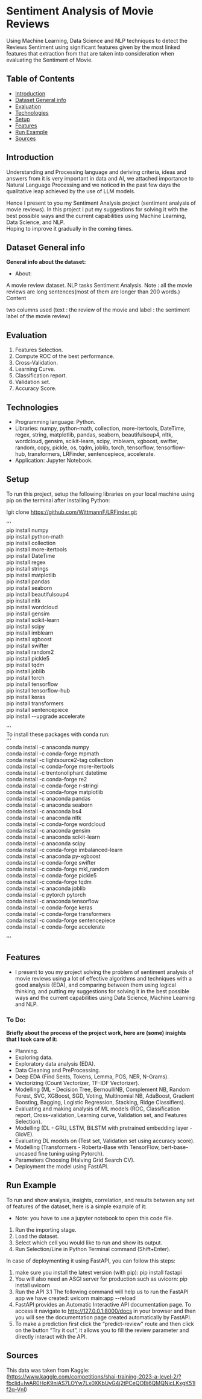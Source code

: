 # Sentiment Analysis of Movie Reviews
Using Machine Learning, Data Science and NLP techniques to detect the Reviews Sentiment using significant features given by the most linked features that extraction from that are taken into consideration when evaluating the Sentiment of Movie.

## Table of Contents
* [Introduction](#introduction)
* [Dataset General info](#dataset-general-info)
* [Evaluation](#evaluation)
* [Technologies](#technologies)
* [Setup](#setup)
* [Features](#features)
* [Run Example](#run-example)
* [Sources](#sources)

## Introduction
Understanding and Processing language and deriving criteria, ideas and answers from it is very important in data and AI, we attached importance to Natural Language Processing and we noticed in the past few days the qualitative leap achieved by the use of LLM models.

Hence I present to you my Sentiment Analysis project (sentiment analysis of movie reviews). In this project I put my suggestions for solving it with the best possible ways and the current capabilities using Machine Learning, Data Science, and NLP.\
Hoping to improve it gradually in the coming times.

## Dataset General info
**General info about the dataset:**
* About:

A movie review dataset. NLP tasks Sentiment Analysis.
Note : all the movie reviews are long sentences(most of them are longer than 200 words.)
Content

two columns used (text : the review of the movie and label : the sentiment label of the movie review)

## Evaluation

1. Features Selection.
2. Compute ROC of the best performance.
3. Cross-Validation.
4. Learning Curve.
5. Classification report.
6. Validation set.
7. Accuracy Score.

## Technologies
* Programming language: Python.
* Libraries: numpy, python-math, collection, more-itertools, DateTime, regex, string, matplotlib, pandas, seaborn, beautifulsoup4, nltk, wordcloud, gensim, scikit-learn, scipy, imblearn, xgboost, swifter, random, copy, pickle, os, tqdm, joblib, torch, tensorflow, tensorflow-hub, transformers, LRFinder, sentencepiece, accelerate. 
* Application: Jupyter Notebook.

## Setup
To run this project, setup the following libraries on your local machine using pip on the terminal after installing Python:

!git clone https://github.com/WittmannF/LRFinder.git

'''\
pip install numpy\
pip install python-math\
pip install collection\
pip install more-itertools\
pip install DateTime\
pip install regex\
pip install strings\
pip install matplotlib\
pip install pandas\
pip install seaborn\
pip install beautifulsoup4\
pip install nltk\
pip install wordcloud\
pip install gensim\
pip install scikit-learn\
pip install scipy\
pip install imblearn\
pip install xgboost\
pip install swifter\
pip install random2\
pip install pickle5\
pip install tqdm\
pip install joblib\
pip install torch\
pip install tensorflow\
pip install tensorflow-hub\
pip install keras\
pip install transformers\
pip install sentencepiece\
pip install --upgrade accelerate

'''\
To install these packages with conda run:\
'''\
conda install -c anaconda numpy\
conda install -c conda-forge mpmath\
conda install -c lightsource2-tag collection\
conda install -c conda-forge more-itertools\
conda install -c trentonoliphant datetime\
conda install -c conda-forge re2\
conda install -c conda-forge r-stringi\
conda install -c conda-forge matplotlib\
conda install -c anaconda pandas\
conda install -c anaconda seaborn\
conda install -c anaconda bs4\
conda install -c anaconda nltk\
conda install -c conda-forge wordcloud\
conda install -c anaconda gensim\
conda install -c anaconda scikit-learn\
conda install -c anaconda scipy\
conda install -c conda-forge imbalanced-learn\
conda install -c anaconda py-xgboost\
conda install -c conda-forge swifter\
conda install -c conda-forge mkl_random\
conda install -c conda-forge pickle5\
conda install -c conda-forge tqdm\
conda install -c anaconda joblib\
conda install -c pytorch pytorch\
conda install -c anaconda tensorflow\
conda install -c conda-forge keras\
conda install -c conda-forge transformers\
conda install -c conda-forge sentencepiece\
conda install -c conda-forge accelerate

'''

## Features
* I present to you my project solving the problem of sentiment analysis of movie reviews using a lot of effective algorithms and techniques with a good analysis (EDA), and comparing between them using logical thinking, and putting my suggestions for solving it in the best possible ways and the current capabilities using Data Science, Machine Learning and NLP.

### To Do:
**Briefly about the process of the project work, here are (some) insights that I took care of it:**

* Planning.
* Exploring data.
* Exploratory data analysis (EDA).
* Data Cleaning and PreProcessing.
* Deep EDA (Find Sents, Tokens, Lemma, POS, NER, N-Grams).
* Vectorizing (Count Vectorizer, TF-IDF Vectorizer).
* Modelling (ML - Decision Tree, BernoulliNB, Complement NB, Random Forest, SVC, XGBoost, SGD, Voting, Multinomial NB, AdaBoost, Gradient Boosting, Bagging, Logistic Regression, Stacking, Ridge Classifiers).
* Evaluating and making analysis of ML models (ROC, Classification report, Cross-validation, Learning curve, Validation set, and Features Selection).
* Modelling (DL - GRU, LSTM, BiLSTM with pretrained embedding layer - GloVE).
* Evaluating DL models on (Test set, Validation set using accuracy score).
* Modelling (Transformers - Roberta-Base with TensorFlow, bert-base-uncased fine tuning using Pytorch).
* Parameters Choosing (Halving Grid Search CV).
* Deployment the model using FastAPI.

## Run Example

To run and show analysis, insights, correlation, and results between any set of features of the dataset, here is a simple example of it:

* Note: you have to use a jupyter notebook to open this code file.

1. Run the importing stage.
2. Load the dataset.
3. Select which cell you would like to run and show its output.
4. Run Selection/Line in Python Terminal command (Shift+Enter).

In case of deploymenting it using FastAPI, you can follow this steps:

1. make sure you install the latest version (with pip): pip install fastapi
2. You will also need an ASGI server for production such as uvicorn: pip install uvicorn
3. Run the API
 3.1 The following command will help us to run the FastAPI app we have created: uvicorn main:app --reload
4. FastAPI provides an Automatic Interactive API documentation page. To access it navigate to http://127.0.0.1:8000/docs in your browser and then you will see the documentation page created automatically by FastAPI.
5. To make a prediction first click the “predict-review” route and then click on the button “Try it out”, it allows you to fill the review parameter and directly interact with the API.

## Sources
This data was taken from Kaggle:\
(https://www.kaggle.com/competitions/shai-training-2023-a-level-2/?fbclid=IwAR0HoK9niAS7LOYw7Lx0XKbUyG4j2tPCeQOBj6QMQNicLKxgK51lf2q-VnI)
